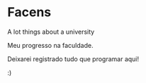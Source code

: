 # Facens
A lot things about a university 

Meu progresso na faculdade.

Deixarei registrado tudo que programar aqui!

:)
